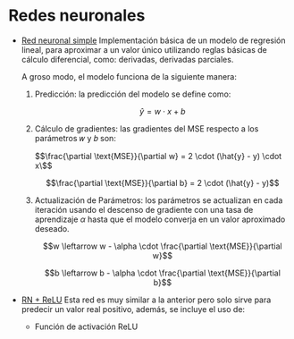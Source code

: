 # Redes neuronales
- [Red neuronal simple](https://github.com/Berishten/Redes-neuronales/blob/main/Red_neuronal_simple.ipynb)
   Implementación básica de un modelo de regresión lineal, para aproximar a un valor único utilizando reglas básicas
   de cálculo diferencial, como: derivadas, derivadas parciales.
  
   A groso modo, el modelo funciona de la siguiente manera:
     1. Predicción: la predicción del modelo se define como:
        
        $$\hat{y} = w \cdot x + b$$
     2. Cálculo de gradientes: las gradientes del MSE respecto a los parámetros 𝑤 y 𝑏 son:
        
        $$\frac{\partial \text{MSE}}{\partial w} = 2 \cdot (\hat{y} - y) \cdot x\$$
        
        $$\frac{\partial \text{MSE}}{\partial b} = 2 \cdot (\hat{y} - y)$$
        
     3. Actualización de Parámetros: los parámetros se actualizan en cada iteración usando el descenso de
        gradiente con una tasa de aprendizaje $\alpha$ hasta que el modelo converja en un valor aproximado deseado.

        $$w \leftarrow w - \alpha \cdot \frac{\partial \text{MSE}}{\partial w}$$

        $$b \leftarrow b - \alpha \cdot \frac{\partial \text{MSE}}{\partial b}$$
        
- [RN + ReLU](https://github.com/Berishten/Redes-neuronales/blob/main/RN_%2B_ReLU.ipynb)
   Esta red es muy similar a la anterior pero solo sirve para predecir un valor real positivo, además,
   se incluye el uso de:
   - Función de activación ReLU
